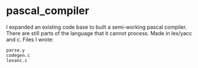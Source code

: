 # pascal_compiler

I expanded an existing code base to built a semi-working pascal compiler. 
There are still parts of the language that it cannot process.
Made in lex/yacc and c.
Files I wrote:
```
parse.y
codegen.c
lexanc.c
```
